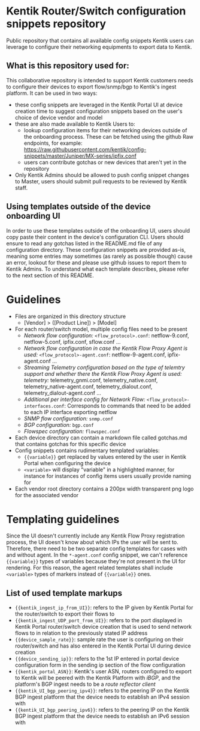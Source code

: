 # Kentik Router/Switch configuration snippets repository
Public repository that contains all available config snippets Kentik users can leverage to configure their networking equipments to export data to Kentik.
## What is this repository used for:
This collaborative repository is intended to support Kentik customers needs to configure their devices to export flow/snmp/bgp to Kentik's ingest platform.
It can be used in two ways:
* these config snippets are leveraged in the Kentik Portal UI at device creation time to suggest configuration snippets based on the user's choice of device vendor and model
* these are also made available to Kentik Users to:
  * lookup configuration items for their networking devices outside of the onboarding process. These can be fetched using the github Raw endpoints, for example: https://raw.githubusercontent.com/kentik/config-snippets/master/Juniper/MX-series/ipfix.conf
  * users can contribute gotchas or new devices that aren't yet in the repository
* Only Kentik Admins should be allowed to push config snippet changes to Master, users should submit pull requests to be reviewed by Kentik staff.
## Using templates outside of the device onboarding UI
In order to use these templates outside of the onboarding UI, users should copy paste their content in the device's configuration CLI. Users should ensure to read any gotchas listed in the README.md file of any configuration directory.
These configuration snippets are provided as-is, meaning some entries may sometimes (as rarely as possible though) cause an error, lookout for these and please use github issues to report them to Kentik Admins.
To understand what each template describes, please refer to the next section of this README.

# Guidelines
* Files are organized in this directory structure
  * [Vendor] > ([Product Line]) > [Model]
* For each router/switch model, multiple config files need to be present
  * *Network flow configuration:* ```<flow_protocol>.conf```: netflow-9.conf, netflow-5.conf, ipfix.conf, sflow.conf ...
  * *Network flow configuration in case the Kentik Flow Proxy Agent is used:* ```<flow_protocol>-agent.conf```: netflow-9-agent.conf, ipfix-agent.conf ...
  * *Streaming Telemetry configuration based on the type of telemtry support and whether there the Kentik Flow Proxy Agent is used: telemetry:* telemetry_gnmi.conf, telemetry_native.conf, telemetry_native-agent.conf, telemetry_dialout.conf, telemetry_dialout-agent.conf ... 
  * *Additional per interface config for Network Flow:* ```<flow_protocol>-interfaces.conf```: Corresponds to commands that need to be added to each IP interface exporting netflow
  * *SNMP flow configuration:* ```snmp.conf```
  * *BGP configuration:* ```bgp.conf```
  * *Flowspec configuration:* ```flowspec.conf```
* Each device directory can contain a markdown file called gotchas.md that contains gotchas for this specific device
* Config snippets contains rudimentary templated variables:
  * ```{{variable}}``` get replaced by values entered by the user in Kentik Portal when configuring the device
  * ```<variable>``` will display "variable" in a highlighted manner, for instance for instances of config items users usually provide naming for
* Each vendor root directory contains a 200px width transparent png logo for the associated vendor

# Templating guidelines
Since the UI doesn't currently include any Kentik Flow Proxy registration process, the UI doesn't know about which IPs the user will be sent to. 
Therefore, there need to be two separate config templates for cases with and without agent. In the ```*-agent.conf``` config snippet, we can't reference ```{{variable}}``` types of variables because they're not present in the UI for rendering.
For this reason, the agent related templates shall include ```<variable>``` types of markers instead of ```{{variable}}``` ones.

## List of used template markups
* ```{{kentik_ingest_ip_from_UI}}```: refers to the IP given by Kentik Portal for the router/switch to export their flows to
* ```{{kentik_ingest_UDP_port_from_UI}}```: refers to the port displayed in Kentik Portal router/switch device creation that is used to send network flows to in relation to the previously stated IP address
* ```{{device_sample_rate}}```: sample rate the user is configuring on their router/switch and has also entered in the Kentik Portal UI during device creation
* ```{{device_sending_ip}}```: refers to the 1st IP entered in portal device configuration form in the sending ip section of the flow configuration
* ```{{kentik_portal_ASN}}```: Kentik's user ASN, routers configured to export to Kentik will be peered with the Kentik Platform with *iBGP*, and the platform's BGP ingest needs to be a *route reflector client*
* ```{{kentik_UI_bgp_peering_ipv4}}```: refers to the peering IP on the Kentik BGP ingest platform that the device needs to establish an IPv4 session with
* ```{{kentik_UI_bgp_peering_ipv6}}```: refers to the peering IP on the Kentik BGP ingest platform that the device needs to establish an IPv6 session with
